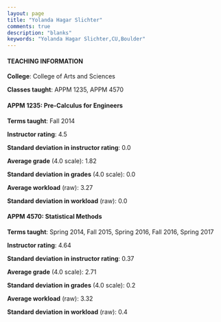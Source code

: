 ```yaml
---
layout: page
title: "Yolanda Hagar Slichter" 
comments: true
description: "blanks"
keywords: "Yolanda Hagar Slichter,CU,Boulder"
---
```

<head>
<script src="https://ajax.googleapis.com/ajax/libs/jquery/2.1.3/jquery.min.js"></script>
<script src="https://dl.dropboxusercontent.com/s/pc42nxpaw1ea4o9/highcharts.js?dl=0"></script>
<!-- <script src="../assets/js/highcharts.js"></script> -->
<style type="text/css">@font-face {
	font-family: "Bebas Neue";
	src: url(https://www.filehosting.org/file/details/544349/BebasNeue Regular.otf) format("opentype");
	}
	h1.Bebas { 
		font-family: "Bebas Neue", Verdana, Tahoma;
	}
</style>
</head>
	   
#### TEACHING INFORMATION

**College**: College of Arts and Sciences

**Classes taught**: APPM 1235, APPM 4570

#### APPM 1235: Pre-Calculus for Engineers

**Terms taught**: Fall 2014

**Instructor rating**: 4.5

**Standard deviation in instructor rating**: 0.0

**Average grade** (4.0 scale): 1.82

**Standard deviation in grades** (4.0 scale): 0.0

**Average workload** (raw): 3.27

**Standard deviation in workload** (raw): 0.0

#### APPM 4570: Statistical Methods

**Terms taught**: Spring 2014, Fall 2015, Spring 2016, Fall 2016, Spring 2017

**Instructor rating**: 4.64

**Standard deviation in instructor rating**: 0.37

**Average grade** (4.0 scale): 2.71

**Standard deviation in grades** (4.0 scale): 0.2

**Average workload** (raw): 3.32

**Standard deviation in workload** (raw): 0.4

